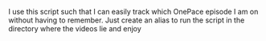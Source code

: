 I use this script such that I can easily track which OnePace episode I am on without having to remember. Just create an alias to run the script in the directory where the videos lie and enjoy
